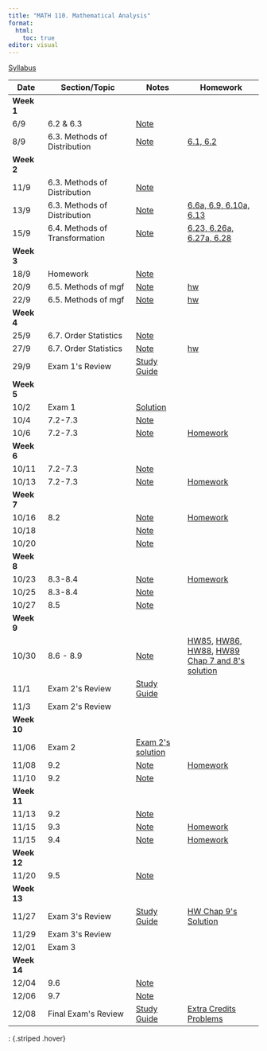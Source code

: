 ```yaml
---
title: "MATH 110. Mathematical Analysis"
format: 
  html:
    toc: true
editor: visual
---
```






[Syllabus](../syllabus.html)

| Date | Section/Topic | Notes | Homework |
|------------------|------------------|------------------|-------------------|
| **Week 1** |  |  |  |
| 6/9 | 6.2 & 6.3 | [Note](note231_1_annotated.pdf) |  |
| 8/9 | 6.3. Methods of Distribution | [Note](note231_2_annotated.pdf) | [6.1, 6.2](hw/hw231_section63.png) |
| **Week 2** |  |  |  |
| 11/9 | 6.3. Methods of Distribution | [Note](note231_3_annotated.pdf) |  |
| 13/9 | 6.3. Methods of Distribution | [Note](note231_4_annotated.pdf) | [6.6a, 6.9, 6.10a, 6.13](hw/hw231_section63.pdf) |
| 15/9 | 6.4. Methods of Transformation | [Note](note231_5_annotated.pdf) | [6.23, 6.26a, 6.27a, 6.28](hw/hw231_section64.pdf) |
| **Week 3** |  |  |  |
| 18/9 | Homework | [Note](note231_6_annotated.pdf) |  |
| 20/9 | 6.5. Methods of mgf | [Note](note231_7_annotated.pdf) | [hw](hw/hw231_section65.pdf) |
| 22/9 | 6.5. Methods of mgf | [Note](note231_8_annotated.pdf) | [hw](hw/hw231_section65_2.pdf) |
| **Week 4** |  |  |  |
| 25/9 | 6.7. Order Statistics | [Note](note231_9_annotated.pdf) |  |
| 27/9 | 6.7. Order Statistics | [Note](note231_10_annotated.pdf) | [hw](hw/hw231_section67.pdf) |
| 29/9 | Exam 1's Review | [Study Guide](exams/231_exam1_study_guide.html) |  |
| **Week 5** |  |  |  |
| 10/2 | Exam 1 | [Solution](exams/231_exam1_sol.pdf) |  |
| 10/4 | 7.2-7.3 | [Note](72_73.pdf) |  |
| 10/6 | 7.2-7.3 | [Note](72_73_2.pdf) | [Homework](hw/hw_section72_1.pdf) |
| **Week 6** |  |  |  |
| 10/11 | 7.2-7.3 | [Note](72_73_3.pdf) |  |
| 10/13 | 7.2-7.3 | [Note](72_73_4.pdf) | [Homework](hw/hw_section73.pdf) |
| **Week 7** |  |  |  |
| 10/16 | 8.2 | [Note](chap8_1.pdf) | [Homework](hw/hw_section82.pdf) |
| 10/18 |  | [Note](chap8_2.pdf) |  |
| 10/20 |  | [Note](chap8_3.pdf) |  |
| **Week 8** |  |  |  |
| 10/23 | 8.3-8.4 | [Note](chap8_5.pdf) | [Homework](hw/hw_section84.pdf) |
| 10/25 | 8.3-8.4 | [Note](chap8_5.pdf) |  |
| 10/27 | 8.5 | [Note](chap8_5.pdf) |  |
| **Week 9** |  |  |  |
| 10/30 | 8.6 - 8.9 | [Note](chap8_5.pdf) | [HW85](hw/hw_section85.pdf), [HW86](hw/hw_section86.pdf), [HW88](hw/hw_section88.pdf), [HW89](hw/hw_section89.pdf) <br> [Chap 7 and 8's solution](books/sol_chap7_chap8.pdf) |
| 11/1 | Exam 2's Review | [Study Guide](exams/exam2/231_exam2_practice1.html) |  |
| 11/3 | Exam 2's Review |  |  |
| **Week 10** |  |  |  |
| 11/06 | Exam 2 | [Exam 2's solution](exams/exam2/231_exam2_sol.pdf) |  |
| 11/08 | 9.2 | [Note](chap9.pdf) | [Homework](hw/hw_section92.pdf) |
| 11/10 | 9.2 | [Note](chap9.pdf) |  |
| **Week 11** |  |  |  |
| 11/13 | 9.2 | [Note](chap9.pdf) |  |
| 11/15 | 9.3 | [Note](chap9.pdf) | [Homework](hw/hw_section93.pdf) |
| 11/15 | 9.4 | [Note](chap9.pdf) | [Homework](hw/hw_section94.pdf) |
| **Week 12** |  |  |  |
| 11/20 | 9.5 | [Note](chap9.pdf) |  |
| **Week 13** |  |  |  |
| 11/27 | Exam 3's Review | [Study Guide](exams/exam3/231_exam3_study_guide.html) | [HW Chap 9's Solution](hw/chap9_solution.pdf) |
| 11/29 | Exam 3's Review |  |  |
| 12/01 | Exam 3 |  |  |
| **Week 14** |  |  |  |
| 12/04 | 9.6 | [Note](chap9.pdf) |  |
| 12/06 | 9.7 | [Note](chap9.pdf) |  |
| 12/08 | Final Exam's Review | [Study Guide](exams/final/231_final_exam_study_guide.html) | [Extra Credits Problems](exams/final/Chapter10.pdf) |

: {.striped .hover}

